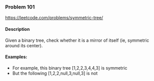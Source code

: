 ### Problem 101
https://leetcode.com/problems/symmetric-tree/

#### Description
Given a binary tree, check whether it is a mirror of itself (ie, symmetric around its center).

#### Examples:
- For example, this binary tree [1,2,2,3,4,4,3] is symmetric
- But the following [1,2,2,null,3,null,3] is not